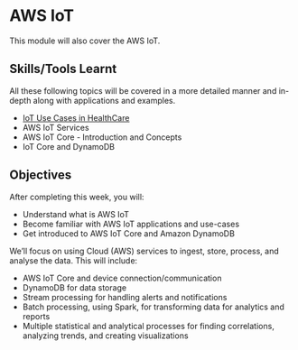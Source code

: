 # AWS IoT

This module will also cover the AWS IoT.

## Skills/Tools Learnt

All these following topics will be covered in a more detailed manner and in-depth along with applications and examples. 
* [IoT Use Cases in HealthCare](../use-cases/use-case-healthcare.md)
* AWS IoT Services 
* AWS IoT Core - Introduction and Concepts 
* IoT Core and DynamoDB

## Objectives

After completing this week, you will:
* Understand what is AWS IoT
* Become familiar with AWS IoT applications and use-cases
* Get introduced to AWS IoT Core and Amazon DynamoDB

We’ll focus on using Cloud (AWS) services to ingest, store, process, and analyse the data. This will include:
* AWS IoT Core and device connection/communication
* DynamoDB for data storage
* Stream processing for handling alerts and notifications
* Batch processing, using Spark, for transforming data for analytics and reports 
* Multiple statistical and analytical processes for finding correlations, analyzing trends, and creating visualizations
